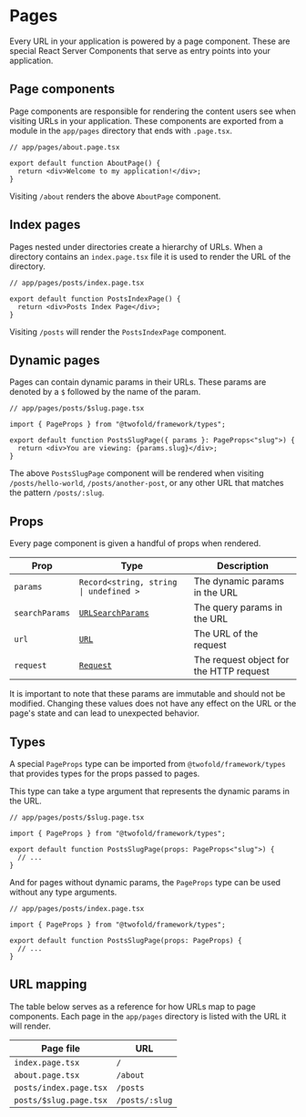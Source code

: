 # Pages

Every URL in your application is powered by a page component. These are special React Server Components that serve as entry points into your application.

## Page components

Page components are responsible for rendering the content users see when visiting URLs in your application. These components are exported from a module in the `app/pages` directory that ends with `.page.tsx`.

```tsx
// app/pages/about.page.tsx

export default function AboutPage() {
  return <div>Welcome to my application!</div>;
}
```

Visiting `/about` renders the above `AboutPage` component.

## Index pages

Pages nested under directories create a hierarchy of URLs. When a directory contains an `index.page.tsx` file it is used to render the URL of the directory.

```tsx
// app/pages/posts/index.page.tsx

export default function PostsIndexPage() {
  return <div>Posts Index Page</div>;
}
```

Visiting `/posts` will render the `PostsIndexPage` component.

## Dynamic pages

Pages can contain dynamic params in their URLs. These params are denoted by a `$` followed by the name of the param.

```tsx
// app/pages/posts/$slug.page.tsx

import { PageProps } from "@twofold/framework/types";

export default function PostsSlugPage({ params }: PageProps<"slug">) {
  return <div>You are viewing: {params.slug}</div>;
}
```

The above `PostsSlugPage` component will be rendered when visiting `/posts/hello-world`, `/posts/another-post`, or any other URL that matches the pattern `/posts/:slug`.

## Props

Every page component is given a handful of props when rendered.

| Prop           | Type                                                                                  | Description                             |
| -------------- | ------------------------------------------------------------------------------------- | --------------------------------------- |
| `params`       | `Record<string, string \| undefined >`                                                | The dynamic params in the URL           |
| `searchParams` | [`URLSearchParams`](https://developer.mozilla.org/en-US/docs/Web/API/URLSearchParams) | The query params in the URL             |
| `url`          | [`URL`](https://developer.mozilla.org/en-US/docs/Web/API/URL)                         | The URL of the request                  |
| `request`      | [`Request`](https://developer.mozilla.org/en-US/docs/Web/API/Request)                 | The request object for the HTTP request |

It is important to note that these params are immutable and should not be modified. Changing these values does not have any effect on the URL or the page's state and can lead to unexpected behavior.

## Types

A special `PageProps` type can be imported from `@twofold/framework/types` that provides types for the props passed to pages.

This type can take a type argument that represents the dynamic params in the URL.

```tsx
// app/pages/posts/$slug.page.tsx

import { PageProps } from "@twofold/framework/types";

export default function PostsSlugPage(props: PageProps<"slug">) {
  // ...
}
```

And for pages without dynamic params, the `PageProps` type can be used without any type arguments.

```tsx
// app/pages/posts/index.page.tsx

import { PageProps } from "@twofold/framework/types";

export default function PostsSlugPage(props: PageProps) {
  // ...
}
```

## URL mapping

The table below serves as a reference for how URLs map to page components. Each page in the `app/pages` directory is listed with the URL it will render.

| Page file              | URL            |
| ---------------------- | -------------- |
| `index.page.tsx`       | `/`            |
| `about.page.tsx`       | `/about`       |
| `posts/index.page.tsx` | `/posts`       |
| `posts/$slug.page.tsx` | `/posts/:slug` |
